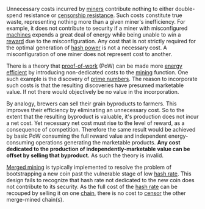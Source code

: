Unnecessary costs incurred by [miners](Glossary#miner) contribute nothing to either double-spend resistance or [censorship resistance](Censorship-Resistance-Property). Such costs constitute true waste, representing nothing more than a given miner's inefficiency. For example, it does not contribute to security if a miner with misconfigured [machines](Glossary#machine) expends a great deal of energy while being unable to win a [reward](Glossary#reward) due to the misconfiguration. Any cost that is not strictly required for the optimal generation of [hash power](Glossary#hash-power) is not a necessary cost. A misconfiguration of one miner does not represent cost to another.

There is a theory that [proof-of-work](Glossary#proof-of-work) (PoW) can be made more [energy efficient](https://github.com/libbitcoin/libbitcoin-system/wiki/Efficiency-Paradox) by introducing non-dedicated costs to the [mining](Glossary#mine) function. One such example is the discovery of [prime numbers](http://primecoin.io). The reason to incorporate such costs is that the resulting discoveries have presumed marketable value. If not there would objectively be no value in the incorporation.

By analogy, brewers can sell their grain byproducts to farmers. This improves their efficiency by eliminating an unnecessary cost. So to the extent that the resulting byproduct is valuable, it's production does not incur a net cost. Yet necessary net cost must rise to the level of reward, as a consequence of competition. Therefore the same result would be achieved by basic PoW consuming the full reward value and independent energy-consuming operations generating the marketable products. **Any cost dedicated to the production of independently-marketable value can be offset by selling that byproduct.** As such the theory is invalid.

[Merged mining](https://eprint.iacr.org/2017/791.pdf) is typically implemented to resolve the problem of bootstrapping a new coin past the vulnerable stage of low [hash rate](Glossary#hash-rate). This design fails to recognize that hash rate not dedicated to the new coin does not contribute to its security. As the full cost of the [hash rate](Glossary#hash-rate) can be recouped by selling it on one [chain](Glossary#chain), there is no cost to [censor](Glossary#censorship) the other merge-mined chain(s).
